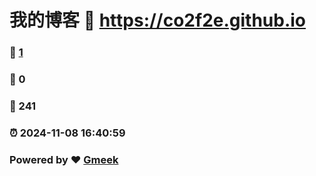# 我的博客 :link: https://co2f2e.github.io 
### :page_facing_up: [1](https://co2f2e.github.io/tag.html) 
### :speech_balloon: 0 
### :hibiscus: 241 
### :alarm_clock: 2024-11-08 16:40:59 
### Powered by :heart: [Gmeek](https://github.com/Meekdai/Gmeek)
